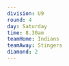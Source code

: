 ```yaml
---
division: U9
round: 4
day: Saturday
time: 8.30am
teamHome: Indians
teamAway: Stingers
diamond: 2
---
```

